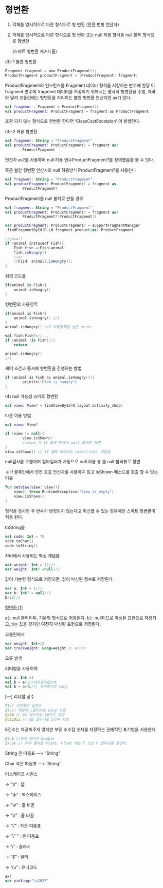 # 형변환

1. 객체를 명시적으로 다른 형식으로 형 변환 (안전 변형 연산자)
2. 객체를 암시적으로 다른 형식으로 형 변환 또는 null 허용 형식을 null 불허 형식으로 형변환
    
    (스마트 형변환 메커니즘)
    

(3)-1 불안 형변환

```kotlin
Fragment fragment = new ProductFragment();
ProductFragment productFragment = (ProductFragment) fragment; 
```

ProductFragment의 인스턴스를 Fragment 데이터 형식을 저장하는 변수에 할당 이 fragment 변수에 fragment 데이터를 저장하기 위해서는 명시적 형변환을 수행, 자바와 달리 코틀린에는 형변환을 처리하는 불안 형변환 연산자인 as가 있다.

```kotlin
val fragment : Fragment = ProductFragment()
val productFragment: ProductFragment = fragment as ProductFragment
```

호환 되지 않는 형식으로 현변환 한다면 ‘ClassCastExcetpion’ 이 발생한다.

(3)-2 허용 형변환

```kotlin
val fragment: String = "ProductFragment"
val productFragment: ProductFragment? = fragment as?
		ProductFragment
```

연산자 as?를 사용하며 null 허용 변수ProductFragment?를 정의했음을 볼 수 잇다.

혹은 불안 형변환 연산자와 null 허용방식 ProductFragment?를 사용한다

```kotlin
val fragment: String = "ProductFragment"
val productFragment: ProductFragment? = fragment as
		ProductFragment?
```

ProductFragment를 null 불허로 만들 경우

```kotlin
val fragment: String = "ProductFragment"
val productFragment: ProductFragment? = fragment as?
		ProductFragment?:ProductFragment()
```

```kotlin
var productFragment: ProductFragment? = supportFragmentManager
.findFragmentById(R.id.fragment_product)as? ProductFragment
```

```java
//java()
if (animal instaceof Fish){
	Fish fish =(Fish)animal;
	fish.isHungry()
	//or
	((FisH) animal).isHungry();
}
```

위의 코드를

```kotlin
if(animal is Fish){
	animal.isHungry()
}
```

형변환의 가용영역

```kotlin
if(animal is Fish){
	animal.isHungry() //1
}
animal.isHungry() //2 가용용역을 넘은 error
```

```kotlin
val fish:Fish?=//...
if (animal !is Fish)//1
	return

animal.isHungry()
//1
```

제어 조건과 동시에 형변환을 진행하는 방법

```kotlin
if (animal is Fish && animal.isHungry()){
		println("Fish is hungry")
}
```

(4) null 가능성 스마트 형변환

```kotlin
val view: View? = findViewById(R.layout.activity_shop)
```

다른 이용 방법 

```kotlin
val view: View?

if (view != null){
		view.isShown()
		//view 가 if 블록 안에서 null 불허로 형변
}
view.isShown() // if 블록 밖에서는 view가 null 허용됨

```

null검사를 수행하며 컴파일러가 자동으로 null 허용 뷰 를 null 불허뷰로 형변

→ if 블록안에서 안전 호출 연산자를 사용하지 않고 isShown 메소드를 호출 할 수 잇는 이유

```kotlin
fun setView(view: view?){
	view?: throw RuntimeException("View is empty")
	view.isShown()
}
```

형식을 검사한 후 변수가 변경되지 않는다고 확신할 수 있는 경우에만 스마트 형변환이 적용 된다.

toString을 

```kotlin
val code: Int = 75
code.toChar()
code.toString()
```

자바에서 사용되는 박싱 개념을

```kotlin
var weight: Int = 12//1
var weight: Int? =null//2
```

값이 기본형 형식으로 저장되면, 값이 박싱된 정수로 저장된다.

```kotlin
var a: Int = 1//1
var b: Int? = null//2
b=12//3
```

[형변환 (1)](%E1%84%92%E1%85%A7%E1%86%BC%E1%84%87%E1%85%A7%E1%86%AB%E1%84%92%E1%85%AA%E1%86%AB%2023f1f07cd5414b40920967da2486fc19/%E1%84%92%E1%85%A7%E1%86%BC%E1%84%87%E1%85%A7%E1%86%AB%E1%84%92%E1%85%AA%E1%86%AB%20(1)%205b3ffb0fa6494b42bd9b5901960761f6.md)

a는 null 불허이며, 기본형 형식으로 저장된다, b는 null이므로 박싱된 표현으로 저장되고, b는 값을 갖지만 여전히 박싱된 표현으로 저장된다.

코틀린에서

```kotlin
var weight: Int=12
var truckweight: Long=weight // error
```

오류 발생

리터럴을 사용하여 

```kotlin
val a: Int =1
val b = a+1//유추형식은Int
val b = a+1L/// 유추형식은 Long
```

[—] 리터럴 상수

```kotlin
27// 기본적인 십진수
27L// 대문자 L접미사로 Long 지정
@x1B // 0x 접두사로 16진수 지정
@b11011 // @B 접두사로 2진수 지정
```

8진수는 제공해주지 않지만 부동 소수점 숫자를 지정하는 관례적인 표기법을 사용한다

```kotlin
27.5 //유추 형식은 Double
27.5F // 유추 형식은 Float. Float 에는 f 또는 F 접미사를 붙인다.
```

String 큰 따옴표 —> “String”

Char 작은 따옴표 —> ‘String’

이스케이프 시퀀스

→ “\t” : 탭

→ “\b” : 백스페이스

→ “\n” : 줄 바꿈

→ “\r” : 줄 바꿈

→ “\’” :  작은 따옴표

→ “\” ” : 큰 따옴표

→ “\/” : 슬래시

→ “\$” : 달러

→ “/u” : 유니코드

```kotlin
ex)
var yinYang='\u262F'
```
